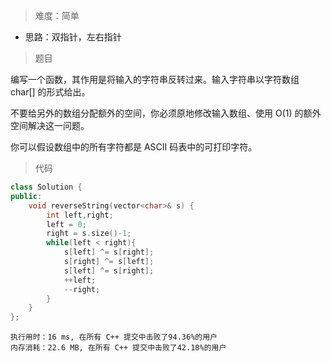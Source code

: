 > 难度：简单
- 思路：双指针，左右指针
> 题目

编写一个函数，其作用是将输入的字符串反转过来。输入字符串以字符数组 char[] 的形式给出。

不要给另外的数组分配额外的空间，你必须原地修改输入数组、使用 O(1) 的额外空间解决这一问题。

你可以假设数组中的所有字符都是 ASCII 码表中的可打印字符。


> 代码


```cpp
class Solution {
public:
    void reverseString(vector<char>& s) {
        int left,right;
        left = 0;
        right = s.size()-1;
        while(left < right){
            s[left] ^= s[right];
            s[right] ^= s[left];
            s[left] ^= s[right];
            ++left;
            --right;
        }
    }
};
```

```
执行用时：16 ms, 在所有 C++ 提交中击败了94.36%的用户
内存消耗：22.6 MB, 在所有 C++ 提交中击败了42.18%的用户
```